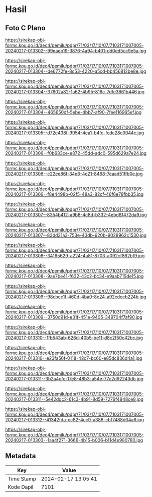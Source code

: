 # Hasil

## Foto C Plano

https://sirekap-obj-formc.kpu.go.id/dec4/pemilu/pdpr/71/03/17/10/07/7103171007005-20240217-013302--99eaeb19-3876-4a94-b401-dd0ed5cc9e5a.jpg

https://sirekap-obj-formc.kpu.go.id/dec4/pemilu/pdpr/71/03/17/10/07/7103171007005-20240217-013304--de6772fe-8c53-4220-a5cd-bb456812be8e.jpg

https://sirekap-obj-formc.kpu.go.id/dec4/pemilu/pdpr/71/03/17/10/07/7103171007005-20240217-013304--37602a82-1a62-4b95-816c-7dfe3861b446.jpg

https://sirekap-obj-formc.kpu.go.id/dec4/pemilu/pdpr/71/03/17/10/07/7103171007005-20240217-013304--465650df-5ebe-4bb7-af90-7fee116965ef.jpg

https://sirekap-obj-formc.kpu.go.id/dec4/pemilu/pdpr/71/03/17/10/07/7103171007005-20240217-013305--d72e438f-9954-4ea1-b4fc-fcdc28c0044c.jpg

https://sirekap-obj-formc.kpu.go.id/dec4/pemilu/pdpr/71/03/17/10/07/7103171007005-20240217-013306--f0b683ce-e872-45dd-adc0-595d629a7e24.jpg

https://sirekap-obj-formc.kpu.go.id/dec4/pemilu/pdpr/71/03/17/10/07/7103171007005-20240217-013306--c22ee86f-34e6-4e21-8468-7eaad51ffb0e.jpg

https://sirekap-obj-formc.kpu.go.id/dec4/pemilu/pdpr/71/03/17/10/07/7103171007005-20240217-013306--f8e4498b-02f5-48a3-82cf-46f6e78fbb35.jpg

https://sirekap-obj-formc.kpu.go.id/dec4/pemilu/pdpr/71/03/17/10/07/7103171007005-20240217-013307--8354b412-a9b8-4c8d-b332-4ebd81472da9.jpg

https://sirekap-obj-formc.kpu.go.id/dec4/pemilu/pdpr/71/03/17/10/07/7103171007005-20240217-013307--83dd31a3-753e-43db-920b-9028962c1530.jpg

https://sirekap-obj-formc.kpu.go.id/dec4/pemilu/pdpr/71/03/17/10/07/7103171007005-20240217-013308--34165629-a224-4a81-8703-a092cf862bf9.jpg

https://sirekap-obj-formc.kpu.go.id/dec4/pemilu/pdpr/71/03/17/10/07/7103171007005-20240217-013308--9ae7be41-f632-43c2-bc34-e9aab715de15.jpg

https://sirekap-obj-formc.kpu.go.id/dec4/pemilu/pdpr/71/03/17/10/07/7103171007005-20240217-013309--98cbec1f-460d-4ba0-8e24-a92cdecb224b.jpg

https://sirekap-obj-formc.kpu.go.id/dec4/pemilu/pdpr/71/03/17/10/07/7103171007005-20240217-013309--3750d91d-e31f-451e-9405-349704f7af90.jpg

https://sirekap-obj-formc.kpu.go.id/dec4/pemilu/pdpr/71/03/17/10/07/7103171007005-20240217-013310--1fb543ab-626d-40b5-be11-d8c2f50c42bc.jpg

https://sirekap-obj-formc.kpu.go.id/dec4/pemilu/pdpr/71/03/17/10/07/7103171007005-20240217-013310--e23fa56f-0118-42c7-bc60-e85dc836d4a1.jpg

https://sirekap-obj-formc.kpu.go.id/dec4/pemilu/pdpr/71/03/17/10/07/7103171007005-20240217-013311--3b2a4cfc-17e8-48b3-a54e-77c2d92243db.jpg

https://sirekap-obj-formc.kpu.go.id/dec4/pemilu/pdpr/71/03/17/10/07/7103171007005-20240217-013311--5e42ddc2-61c3-4b91-8d59-7279f4948ce8.jpg

https://sirekap-obj-formc.kpu.go.id/dec4/pemilu/pdpr/71/03/17/10/07/7103171007005-20240217-013312--41342fda-ec82-4cc9-a388-cbf7488d04a6.jpg

https://sirekap-obj-formc.kpu.go.id/dec4/pemilu/pdpr/71/03/17/10/07/7103171007005-20240217-013303--1aa4f271-3666-4b15-b006-b11d4e980780.jpg


## Metadata

| Key        | Value               |
| ---------- | ------------------- |
| Time Stamp | 2024-02-17 13:05:41 |
| Kode Dapil | 7101                |



